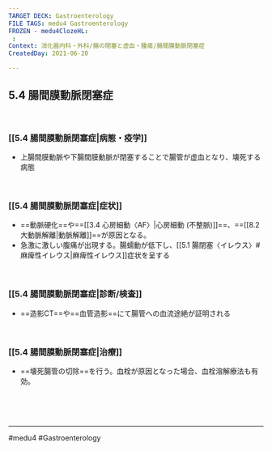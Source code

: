 ```yaml
---
TARGET DECK: Gastroenterology
FILE TAGS: medu4 Gastroenterology
FROZEN - medu4ClozeHL:
 : 
Context: 消化器内科・外科/腸の閉塞と虚血・腫瘍/腸間膜動脈閉塞症
CreatedDay: 2021-06-20

---
```


## 5.4 腸間膜動脈閉塞症

<br>

### [[5.4 腸間膜動脈閉塞症|病態・疫学]]
* 上腸間膜動脈や下腸間膜動脈が閉塞することで腸管が虚血となり、壊死する病態

<br>

### [[5.4 腸間膜動脈閉塞症|症状]]
* ==動脈硬化==や==[[3.4 心房細動〈AF〉|心房細動 (不整脈)]]==、==[[8.2 大動脈解離|動脈解離]]==が原因となる。
* 急激に激しい腹痛が出現する。腸蠕動が低下し、[[5.1 腸閉塞〈イレウス〉#麻痺性イレウス|麻痺性イレウス]]症状を呈する
<!--ID: 1624766942550-->


<br>

### [[5.4 腸間膜動脈閉塞症|診断/検査]]
* ==造影CT==や==血管造影==にて腸管への血流途絶が証明される
<!--ID: 1624766942555-->


<br>

### [[5.4 腸間膜動脈閉塞症|治療]]
* ==壊死腸管の切除==を行う。血栓が原因となった場合、血栓溶解療法も有効。
 
<!--ID: 1655766052322-->


<br><br><br>

---
#medu4 #Gastroenterology 

